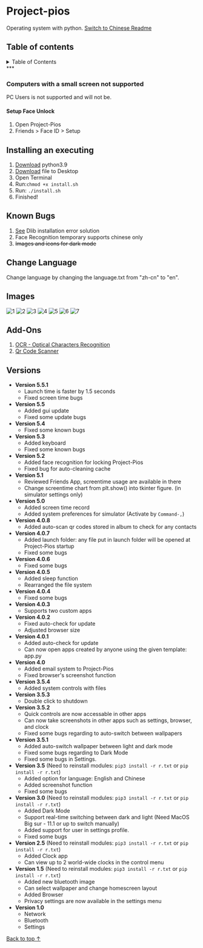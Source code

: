 <a name="top"></a>
# Project-pios
Operating system with python. [Switch to Chinese Readme](https://github.com/Project-Pios/Project-Pios/blob/main/README.md)

## Table of contents
<details>
    <summary>Table of Contents</summary>
    <li>[Project-Pios Wiki](https://github.com/Project-Pios/Project-Pios/wiki)</li>
      <li>[Installing and executing](#install)</li>
      <li>[Known Bugs](#bugs)</li>
      <li>['Language'](#language)</li>
      <li>[Images](#images)</li>
      <li>[Add-Ons](#helpers)</li>
      <li>[Versions](#version)</li>
   </summary>
</details>
***

### Computers with a small screen not supported
PC Users is not supported and will not be.

#### Setup Face Unlock
1. Open Project-Pios
2. Friends > Face ID > Setup

<a name="install"></a>
## Installing an executing
1. [Download](https://www.python.org/ftp/python/3.9.1/python-3.9.1-macosx10.9.pkg) python3.9
2. [Download](https://github.com/Project-Pios/Project-Pios-Installer/raw/main/install.sh) file to Desktop
3. Open Terminal
4. Run:`chmod +x install.sh`
5. Run: `./install.sh`
6. Finished!

<a name="bugs"></a>
## Known Bugs
1. [See](https://github.com/Project-Pios/Project-Pios/blob/main/dlib_error_solution.md) Dlib installation error solution
2. Face Recognition temporary supports chinese only
3. ~~Images and icons for dark mode~~

<a name="language"></a>
## Change Language
Change language by changing the language.txt from "zh-cn" to "en".

<a name="images"></a>
## Images
![1](https://i.ibb.co/NLD0sFx/Screen-Shot-2021-01-23-at-1-10-48-PM.png)
![2](https://i.ibb.co/KsKzKpm/Screen-Shot-2021-01-23-at-1-10-52-PM.png)
![3](https://i.ibb.co/gPq0pNW/Screen-Shot-2021-01-23-at-1-10-59-PM.png)
![4](https://i.ibb.co/0XqMJW5/Screen-Shot-2021-01-23-at-1-11-18-PM.png)
![5](https://i.ibb.co/Lp6j161/Screen-Shot-2021-01-23-at-1-11-25-PM.png)
![6](https://i.ibb.co/2N2g648/Screen-Shot-2021-01-23-at-1-11-32-PM.png)
![7](https://i.ibb.co/FqknCvn/Screen-Shot-2021-01-23-at-1-11-36-PM.png)

<a name="helpers"></a>
## Add-Ons
1. [OCR - Optical Characters Recognition](https://github.com/AccessRetrieved/OCR/tree/master)
2. [Qr Code Scanner](https://github.com/AccessRetrieved/Qr-Code-Scanner)

<a name="version"></a>
## Versions
- **Version 5.5.1**
   - Launch time is faster by 1.5 seconds
   - Fixed screen time bugs
- **Version 5.5**
   - Added gui update
   - Fixed some update bugs
- **Version 5.4**
   - Fixed some known bugs
- **Version 5.3**
   - Added keyboard
   - Fixed some known bugs
- **Version 5.2**
   - Added face recognition for locking Project-Pios
   - Fixed bug for auto-cleaning cache
- **Version 5.1**
   - Reviewed Friends App, screentime usage are available in there
   - Change screentime chart from plt.show() into tkinter figure. (in simulator settings only)
- **Version 5.0**
   - Added screen time record
   - Added system preferences for simulator (Activate by `Command-,`)
- **Version 4.0.8**
   - Added auto-scan qr codes stored in album to check for any contacts
- **Version 4.0.7**
   - Added launch folder: any file put in launch folder will be opened at Project-Pios startup
   - Fixed some bugs
- **Version 4.0.6**
   - Fixed some bugs
- **Version 4.0.5**
   - Added sleep function
   - Rearranged the file system
- **Version 4.0.4**
   - Fixed some bugs
- **Version 4.0.3**
   - Supports two custom apps
- **Version 4.0.2**
   - Fixed auto-check for update
   - Adjusted browser size
- **Version 4.0.1**
   - Added auto-check for update
   - Can now open apps created by anyone using the given template: app.py
- **Version 4.0**
   - Added email system to Project-Pios
   - Fixed browser's screenshot function
- **Version 3.5.4**
   - Added system controls with files
- **Version 3.5.3**
   - Double click to shutdown
- **Version 3.5.2**
   - Quick controls are now accessable in other apps
   - Can now take screenshots in other apps such as settings, browser, and clock
   - Fixed some bugs regarding to auto-switch between wallpapers
- **Version 3.5.1**
   - Added auto-switch wallpaper between light and dark mode
   - Fixed some bugs regarding to Dark Mode
   - Fixed some bugs in Settings.
- **Version 3.5** (Need to reinstall modules: `pip3 install -r r.txt` or `pip install -r r.txt`)
   - Added option for language: English and Chinese
   - Added screenshot function
   - Fixed some bugs
- **Version 3.0** (Need to reinstall modules: `pip3 install -r r.txt` or `pip install -r r.txt`)
   - Added Dark Mode
   - Support real-time switching between dark and light (Need MacOS Big sur - 11.1 or up to switch manually)
   - Added support for user in settings profile.
   - Fixed some bugs
- **Version 2.5** (Need to reinstall modules: `pip3 install -r r.txt` or `pip install -r r.txt`)
   - Added Clock app
   - Can view up to 2 world-wide clocks in the control menu
- **Version 1.5** (Need to reinstall modules: `pip3 install -r r.txt` or `pip install -r r.txt`)
   - Added new bluetooth image
   - Can select wallpaper and change homescreen layout
   - Added Browser
   - Privacy settings are now available in the settings menu
- **Version 1.0**
   - Network
   - Bluetooth
   - Settings

[Back to top ↑](#top)
